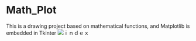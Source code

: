 # Math_Plot
This is a drawing project based on mathematical functions, and Matplotlib is embedded in Tkinter
![ｉｎｄｅｘ](https://upload-images.jianshu.io/upload_images/14032224-55741d5e6671cd47.png?imageMogr2/auto-orient/strip%7CimageView2/2/w/1000/format/webp)
